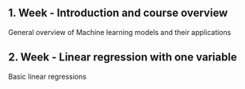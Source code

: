## 1. Week - Introduction and course overview

General overview of Machine learning models and their applications


## 2. Week - Linear regression with one variable

Basic linear regressions 



